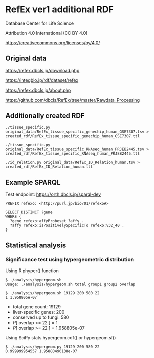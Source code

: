 # RefEx ver1 additional RDF

Database Center for Life Science

Attribution 4.0 International (CC BY 4.0)

https://creativecommons.org/licenses/by/4.0/

## Original data

https://refex.dbcls.jp/download.php

https://integbio.jp/rdf/dataset/refex

https://refex.dbcls.jp/about.php

https://github.com/dbcls/RefEx/tree/master/Rawdata_Processing

## Additionally created RDF

```
./tissue_specific.py original_data/RefEx_tissue_specific_genechip_human_GSE7307.tsv > created_rdf/RefEx_tissue_specific_genechip_human_GSE7307.ttl
```

```
./tissue_specific.py original_data/RefEx_tissue_specific_RNAseq_human_PRJEB2445.tsv > created_rdf/RefEx_tissue_specific_RNAseq_human_PRJEB2445.ttl 
```

```
./id_relation.py original_data/RefEx_ID_Relation_human.tsv > created_rdf/RefEx_ID_Relation_human.ttl
```

## Example SPARQL

Test endpoint: 
https://orth.dbcls.jp/sparql-dev

```
PREFIX refexo: <http://purl.jp/bio/01/refexo#>

SELECT DISTINCT ?gene
WHERE {
  ?gene refexo:affyProbeset ?affy .
  ?affy refexo:isPositivelySpecificTo refexo:v32_40 .
}
```

## Statistical analysis

### Significance test using hypergeometric distribution

Using R phyper() function
```
$ ./analysis/hypergeom.sh
Usage: ./analysis/hypergeom.sh total group1 group2 overlap
```
```
$ ./analysis/hypergeom.sh 19129 200 580 22
1 1.958805e-07
```
* total gene count: 19129
* liver-specific genes: 200
* conserved up to fungi: 580
* _P_[ overlap <= 22 ] = 1
* _P_[ overlap >= 22 ] = 1.958805e-07

Using SciPy stats hypergeom.cdf() or hypergeom.sf()
```
$ ./analysis/hypergeom.py 19129 200 580 22
0.999999954557 1.95880490138e-07
```
